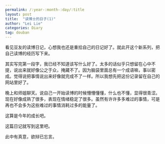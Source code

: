 ```yaml
---
permalink: /:year-:month-:day/:title
layout: post
title:  "读博士的日子(1)"
author: "Lei Lie"
categories: Diary
tag: douban
---
```


看见豆友的读博日记，心想我也还是重拾自己的日记好了。就此开这个新系列，把自己读博的经历写下来。

其实写完第一段字，我已经不知道该写什么好了。太多的话似乎只想留在心中不提，说出来就好像公之于众，掩藏不了。因为脑袋里面总有一个成语嘛，事以密成。觉得说把事情说出来好像就完成不了一样。所以我想先把这份记录留在自己的网站里好了。

晚上和师姐聊天。说自己一开始读博的时候懵懵懂懂，什么也不懂，显得很青涩。现在好像成熟了很多，表现在情绪稳定了很多。虽然有许许多多难过的事情，可是再也不会多为这些难过的事情消耗过多的能量了。

这算是今年的成长吧。

这篇日记就写到这里吧。

此中有真意，欲辩已忘言。